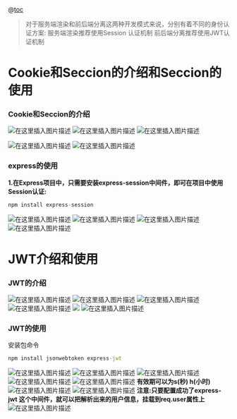 @[toc](目录)

> 对于服务端渲染和前后端分离这两种开发模式来说，分别有着不同的身份认证方案:
> 服务端渲染推荐使用Session 认证机制
> 前后端分离推荐使用JWT认证机制


# Cookie和Seccion的介绍和Seccion的使用
### Cookie和Seccion的介绍
![在这里插入图片描述](https://img-blog.csdnimg.cn/5a11facdf1fa4360a0be8bc61f6b6b0a.png)
![在这里插入图片描述](https://img-blog.csdnimg.cn/f397254669b6426cae685af7f12f27cb.png)
![在这里插入图片描述](https://img-blog.csdnimg.cn/6fd969d0ab5448688b379ef6cdbd9743.png)

![在这里插入图片描述](https://img-blog.csdnimg.cn/b01bcf36778747a4aac98ff4fafdb0d3.png)
![在这里插入图片描述](https://img-blog.csdnimg.cn/68ffb1c4c34e441398bf37074e5f4f27.png)
### express的使用
**1.在Express项目中，只需要安装express-session中间件，即可在项目中使用Session认证:**
```js
npm install express-session
```
![在这里插入图片描述](https://img-blog.csdnimg.cn/3e4c0e46195542418c1238b30cc2e370.png)
![在这里插入图片描述](https://img-blog.csdnimg.cn/6dc69ee72b014feb941d1524d9fdb087.png)
![在这里插入图片描述](https://img-blog.csdnimg.cn/e608e0569a6e43fe88114f4e3c140d3b.png)
![在这里插入图片描述](https://img-blog.csdnimg.cn/199a9f7555384fa0ae8a37e985162f9b.png)
# JWT介绍和使用
### JWT的介绍
![在这里插入图片描述](https://img-blog.csdnimg.cn/b7e43a40b0bc4a76993d0694c90fac04.png)
![在这里插入图片描述](https://img-blog.csdnimg.cn/e57b999d60cd4eb0b92a30b428a6f1b1.png)
![在这里插入图片描述](https://img-blog.csdnimg.cn/c51569c318764ecc9bdc6a088165cf9b.png)
![在这里插入图片描述](https://img-blog.csdnimg.cn/2b93e702181e4a5488c3f04a78d67425.png)
![](https://img-blog.csdnimg.cn/41e4938c2b884e7f84894e4e8db02dec.png)
![在这里插入图片描述](https://img-blog.csdnimg.cn/aa41444fd8b64a48a6d3221b2e7e0a72.png)
### JWT的使用
安装包命令
```cmd
npm install jsonwebtoken express-jwt
```
![在这里插入图片描述](https://img-blog.csdnimg.cn/4d08903cdcf64ddaaf8172257a11da2e.png)
![在这里插入图片描述](https://img-blog.csdnimg.cn/8b6fdac41d564649b24ead04edc2a909.png)
![在这里插入图片描述](https://img-blog.csdnimg.cn/0122b8bc385e4b0cbfabb8030292bb5c.png)
![在这里插入图片描述](https://img-blog.csdnimg.cn/be62307890ef46ed9a20ff45ebd12d56.png)
![在这里插入图片描述](https://img-blog.csdnimg.cn/cc581db605cd47f994cfcf2249a39105.png)
**有效期可以为s(秒)  h(小时)**
![在这里插入图片描述](https://img-blog.csdnimg.cn/aba38df04a244ea18d9f22b54c13ce7d.png)
![在这里插入图片描述](https://img-blog.csdnimg.cn/3cb081bd3bc44ee699afda68be7fbb49.png)
**注意:只要配置成功了express-jwt 这个中间件，就可以把解析出来的用户信息，挂载到req.user属性上**
![在这里插入图片描述](https://img-blog.csdnimg.cn/1c5cb3a51b684dc983db478268ba651d.png)